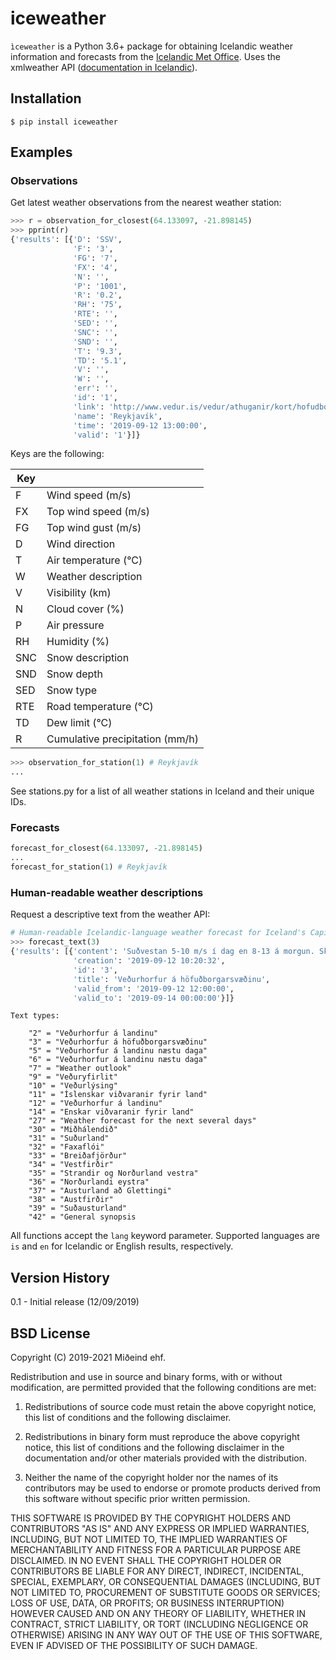 # iceweather

`ìceweather` is a Python 3.6+ package for obtaining Icelandic weather information and forecasts from
the [Icelandic Met Office](https://en.vedur.is/). Uses the xmlweather API ([documentation in Icelandic](https://vedur.is/um-vi/vefurinn/xml/)).

## Installation

```
$ pip install iceweather
```

## Examples

### Observations

Get latest weather observations from the nearest weather station:

```python
>>> r = observation_for_closest(64.133097, -21.898145)
>>> pprint(r)
{'results': [{'D': 'SSV',
              'F': '3',
              'FG': '7',
              'FX': '4',
              'N': '',
              'P': '1001',
              'R': '0.2',
              'RH': '75',
              'RTE': '',
              'SED': '',
              'SNC': '',
              'SND': '',
              'T': '9.3',
              'TD': '5.1',
              'V': '',
              'W': '',
              'err': '',
              'id': '1',
              'link': 'http://www.vedur.is/vedur/athuganir/kort/hofudborgarsvaedid/#group=100&station=1',
              'name': 'Reykjavík',
              'time': '2019-09-12 13:00:00',
              'valid': '1'}]}
```

Keys are the following:

| Key   |                                   |
| ----- |-----------------------------------|
| F     | Wind speed (m/s)                  |
| FX    | Top wind speed (m/s)              |
| FG    | Top wind gust (m/s)               |
| D     | Wind direction                    |
| T     | Air temperature (°C)              |
| W     | Weather description               |
| V     | Visibility (km)                   |
| N     | Cloud cover (%)                   |
| P     | Air pressure                      |
| RH    | Humidity (%)                      |
| SNC   | Snow description                  |
| SND   | Snow depth                        |
| SED   | Snow type                         |
| RTE   | Road temperature (°C)             |
| TD    | Dew limit (°C)                    |
| R     | Cumulative precipitation (mm/h)   |

```python
>>> observation_for_station(1) # Reykjavík
...
```

See stations.py for a list of all weather stations in Iceland and their unique IDs.

### Forecasts

```python
forecast_for_closest(64.133097, -21.898145)
...
forecast_for_station(1) # Reykjavík
```

### Human-readable weather descriptions

Request a descriptive text from the weather API:

```python
# Human-readable Icelandic-language weather forecast for Iceland's Capital Region
>>> forecast_text(3)
{'results': [{'content': 'Suðvestan 5-10 m/s í dag en 8-13 á morgun. Skúrir og hiti 5 til 10 stig.',
              'creation': '2019-09-12 10:20:32',
              'id': '3',
              'title': 'Veðurhorfur á höfuðborgarsvæðinu',
              'valid_from': '2019-09-12 12:00:00',
              'valid_to': '2019-09-14 00:00:00'}]}
```

```
Text types:

    "2" = "Veðurhorfur á landinu"
    "3" = "Veðurhorfur á höfuðborgarsvæðinu"
    "5" = "Veðurhorfur á landinu næstu daga"
    "6" = "Veðurhorfur á landinu næstu daga"
    "7" = "Weather outlook"
    "9" = "Veðuryfirlit"
    "10" = "Veðurlýsing"
    "11" = "Íslenskar viðvaranir fyrir land"
    "12" = "Veðurhorfur á landinu"
    "14" = "Enskar viðvaranir fyrir land"
    "27" = "Weather forecast for the next several days"
    "30" = "Miðhálendið"
    "31" = "Suðurland"
    "32" = "Faxaflói"
    "33" = "Breiðafjörður"
    "34" = "Vestfirðir"
    "35" = "Strandir og Norðurland vestra"
    "36" = "Norðurlandi eystra"
    "37" = "Austurland að Glettingi"
    "38" = "Austfirðir"
    "39" = "Suðausturland"
    "42" = "General synopsis
```

All functions accept the `lang` keyword parameter. Supported languages are `is` and `en` for Icelandic or English results, respectively.

## Version History

0.1 - Initial release (12/09/2019)

## BSD License

Copyright (C) 2019-2021 Miðeind ehf.

Redistribution and use in source and binary forms, with or without modification,
are permitted provided that the following conditions are met:

1. Redistributions of source code must retain the above copyright notice, this
list of conditions and the following disclaimer.

2. Redistributions in binary form must reproduce the above copyright notice, this
list of conditions and the following disclaimer in the documentation and/or other
materials provided with the distribution.

3. Neither the name of the copyright holder nor the names of its contributors may
be used to endorse or promote products derived from this software without specific
prior written permission.

THIS SOFTWARE IS PROVIDED BY THE COPYRIGHT HOLDERS AND CONTRIBUTORS "AS IS" AND
ANY EXPRESS OR IMPLIED WARRANTIES, INCLUDING, BUT NOT LIMITED TO, THE IMPLIED
WARRANTIES OF MERCHANTABILITY AND FITNESS FOR A PARTICULAR PURPOSE ARE DISCLAIMED.
IN NO EVENT SHALL THE COPYRIGHT HOLDER OR CONTRIBUTORS BE LIABLE FOR ANY DIRECT,
INDIRECT, INCIDENTAL, SPECIAL, EXEMPLARY, OR CONSEQUENTIAL DAMAGES (INCLUDING, BUT
NOT LIMITED TO, PROCUREMENT OF SUBSTITUTE GOODS OR SERVICES; LOSS OF USE, DATA, OR
PROFITS; OR BUSINESS INTERRUPTION) HOWEVER CAUSED AND ON ANY THEORY OF LIABILITY,
WHETHER IN CONTRACT, STRICT LIABILITY, OR TORT (INCLUDING NEGLIGENCE OR OTHERWISE)
ARISING IN ANY WAY OUT OF THE USE OF THIS SOFTWARE, EVEN IF ADVISED OF THE
POSSIBILITY OF SUCH DAMAGE.

